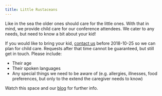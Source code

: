 ```yaml
---
title: Little Rustaceans
---
```


Like in the sea the older ones should care for the little ones. With that in mind, we provide child care for our conference attendees. We cater to any needs, but need to know a bit about your kid!

If you would like to bring your kid, [contact us](mailto:team@rustfest.eu?subject=Child%20care%20in%20Barcelona) before 2018-10-25 so we can plan for child care. Requests after that time cannot be guaranteed, but still get in touch. Please include:

* Their age
* Their spoken languages
* Any special things we need to be aware of (e.g. allergies, illnesses, food preferences, but only to the extend the caregiver needs to know)

Watch this space and our [blog](https://blog.rustfest.eu) for further info.
